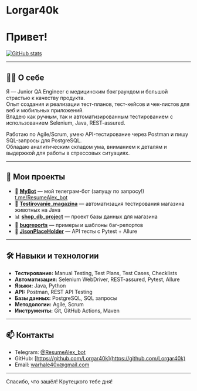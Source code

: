 # Lorgar40k

# Привет! 

[![GitHub stats](https://github-readme-stats.vercel.app/api?username=Lorgar40k&show_icons=true&hide_title=true&count_private=true)](https://github.com/Lorgar40k)

---

## 👨‍💻 О себе

Я — Junior QA Engineer с медицинским бэкграундом и большой страстью к качеству продукта.  
Опыт создания и реализации тест-планов, тест-кейсов и чек-листов для веб и мобильных приложений.  
Владею как ручным, так и автоматизированным тестированием с использованием Selenium, Java, REST-assured.  

Работаю по Agile/Scrum, умею API-тестирование через Postman и пишу SQL-запросы для PostgreSQL.  
Обладаю аналитическим складом ума, вниманием к деталям и выдержкой для работы в стрессовых ситуациях.

---

## 🚀 Мои проекты

- 🤖 **[MyBot](https://github.com/Lorgar40k/MyBot)** — мой телеграм-бот (запущу по запросу!) [t.me/ResumeAlex_bot](https://t.me/ResumeAlex_bot)
- 🐾 **[Testirovanie_magazina](https://github.com/Lorgar40k/Testirovanie_magazina)** — автоматизация тестирования магазина животных на Java
- 📊 **[shop_db_project](https://github.com/Lorgar40k/shop_db_project)** — проект базы данных для магазина
- 🐞 **[bugreports](https://github.com/Lorgar40k/bugreports)** — примеры и шаблоны баг-репортов
- 🧪 **[JisonPlaceHolder](https://github.com/Lorgar40k/JisonPlaceHolder)** — API тесты с Pytest + Allure

---

## 🛠 Навыки и технологии

- **Тестирование:** Manual Testing, Test Plans, Test Cases, Checklists  
- **Автоматизация:** Selenium WebDriver, REST-assured, Pytest, Allure  
- **Языки:** Java, Python  
- **API:** Postman, REST API Testing  
- **Базы данных:** PostgreSQL, SQL запросы  
- **Методологии:** Agile, Scrum  
- **Инструменты:** Git, GitHub Actions, Maven

---

## 📫 Контакты

- Telegram: [@ResumeAlex_bot](https://t.me/ResumeAlex_bot)  
- GitHub: [https://github.com/Lorgar40k](https://github.com/Lorgar40k)  
- Email: [warhale40x@gmail.com](mailto:warhale40k@gmail.com.com) 

---

Спасибо, что зашёл! Крутецкого тебе дня! 
